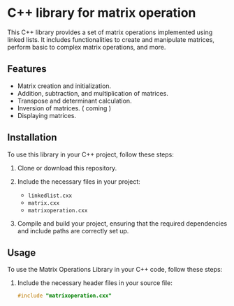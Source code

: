# C++ library for matrix operation

This C++ library provides a set of matrix operations implemented using linked lists. It includes functionalities to create and manipulate matrices, perform basic to complex matrix operations, and more.

## Features

- Matrix creation and initialization.
- Addition, subtraction, and multiplication of matrices.
- Transpose and determinant calculation.
- Inversion of matrices. ( coming )
- Displaying matrices.

## Installation

To use this library in your C++ project, follow these steps:

1. Clone or download this repository.

2. Include the necessary files in your project:
   - `linkedlist.cxx`
   - `matrix.cxx`
   - `matrixoperation.cxx`

3. Compile and build your project, ensuring that the required dependencies and include paths are correctly set up.

## Usage

To use the Matrix Operations Library in your C++ code, follow these steps:

1. Include the necessary header files in your source file:

   ```cpp
   #include "matrixoperation.cxx"
